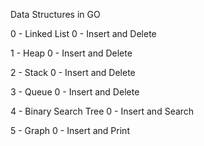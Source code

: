 Data Structures in GO


0 - Linked List
    0 - Insert and Delete

1 - Heap
    0 - Insert and Delete

2 - Stack
    0 - Insert and Delete

3 - Queue
    0 - Insert and Delete

4 - Binary Search Tree
    0 - Insert and Search

5 - Graph
    0 - Insert and Print
